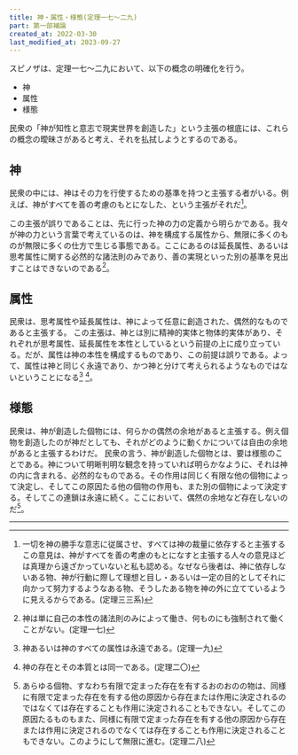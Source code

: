 ```yaml
---
title: 神・属性・様態(定理一七～二九)
part: 第一部補論
created_at: 2022-03-30
last_modified_at: 2023-09-27
---
```


スピノザは、定理一七～二九において、以下の概念の明確化を行う。

- 神
- 属性
- 様態

民衆の「神が知性と意志で現実世界を創造した」という主張の根底には、これらの概念の曖昧さがあると考え、それを払拭しようとするのである。

## 神

民衆の中には、神はその力を行使するための基準を持つと主張する者がいる。例えば、神がすべてを善の考慮のもとになした、という主張がそれだ[^ref1]。

[^ref1]:一切を神の勝手な意志に従属させ、すべては神の裁量に依存すると主張するこの意見は、神がすべてを善の考慮のもとになすと主張する人々の意見ほどは真理から遠ざかっていないと私も認める。なぜなら後者は、神に依存しないある物、神が行動に際して理想と目し・あるいは一定の目的としてそれに向かって努力するようなある物、そうしたある物を神の外に立てているように見えるからである。(定理三三系)

この主張が誤りであることは、先に行った神の力の定義から明らかである。我々が神の力という言葉で考えているのは、神を構成する属性から、無限に多くのものが無限に多くの仕方で生じる事態である。ここにあるのは延長属性、あるいは思考属性に関する必然的な諸法則のみであり、善の実現といった別の基準を見出すことはできないのである[^ref2]。

[^ref2]:神は単に自己の本性の諸法則のみによって働き、何ものにも強制されて働くことがない。(定理一七)

## 属性

民衆は、思考属性や延長属性は、神によって任意に創造された、偶然的なものであると主張する。
この主張は、神とは別に精神的実体と物体的実体があり、それぞれが思考属性、延長属性を本性としているという前提の上に成り立っている。だが、属性は神の本性を構成するものであり、この前提は誤りである。よって、属性は神と同じく永遠であり、かつ神と分けて考えられるようなものではないということになる[^ref3] [^ref4]。

[^ref3]:神あるいは神のすべての属性は永遠である。(定理一九)

[^ref4]:神の存在とその本質とは同一である。(定理二〇)

## 様態

民衆は、神が創造した個物には、何らかの偶然の余地があると主張する。例え個物を創造したのが神だとしても、それがどのように動くかについては自由の余地があると主張するわけだ。
民衆の言う、神が創造した個物とは、要は様態のことである。神について明晰判明な観念を持っていれば明らかなように、それは神の内に含まれる、必然的なものである。その作用は同じく有限な他の個物によって決定し、そしてこの原因たる他の個物の作用も、また別の個物によって決定する。そしてこの連鎖は永遠に続く。ここにおいて、偶然の余地など存在しないのだ[^ref5]。

[^ref5]:あらゆる個物、すなわち有限で定まった存在を有するおのおのの物は、同様に有限で定まった存在を有する他の原因から存在または作用に決定されるのではなくては存在することも作用に決定されることもできない。そしてこの原因たるものもまた、同様に有限で定まった存在を有する他の原因から存在または作用に決定されるのでなくては存在することも作用に決定されることもできない。このようにして無限に進む。(定理二八)

---
